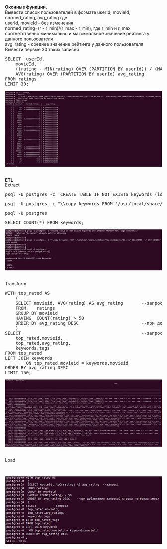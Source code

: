 <p><b>Оконные функции.</b><br>
Вывести список пользователей в формате userId, movieId, normed_rating, avg_rating где <br>
userId, movieId - без изменения<br>
normed_rating=(r - r_min)/(r_max - r_min), где r_min и r_max соответственно минимально и максимальное значение рейтинга у данного пользователя<br>
avg_rating - среднее значение рейтинга у данного пользователя<br>
Вывести первые 30 таких записей<br>
</p>

<pre>
SELECT 	userId, 
	movieId, 
	((rating - MIN(rating) OVER (PARTITION BY userId)) / (MAX(rating) OVER (PARTITION BY userId) - MIN(rating) OVER (PARTITION BY userId)))  AS normed_rating, 
	AVG(rating) OVER (PARTITION BY userId) avg_rating 
FROM ratings 
LIMIT 30;
</pre>
<img src="hw3_1.PNG" alt="">
<br/><br/>

<p><b>ETL</b><br>
Extract<br>
<pre>
psql -U postgres -c 'CREATE TABLE IF NOT EXISTS keywords (id INTEGER PRIMARY KEY, tags VARCHAR);'
</pre>
<pre>
psql -U postgres -c "\\copy keywords FROM '/usr/local/share/netology/raw_data/keywords.csv' DELIMITER ',' CSV HEADER"
</pre>
<pre>
psql -U postgres
</pre>
<pre>
SELECT COUNT(*) FROM keywords;
</pre>
<img src="hw3_2.PNG" alt="">
<br/><br/>

Transform<br>
<pre>
WITH top_rated AS
	(
	SELECT movieid, AVG(rating) AS avg_rating		--запрос1
	FROM	ratings
	GROUP BY movieid
	HAVING	COUNT(rating) > 50
	ORDER BY avg_rating DESC						--при добавлении запроса2 строка потеряла смысл
	)
SELECT 												--запрос2
	top_rated.movieid, 
	top_rated.avg_rating, 
	keywords.tags					
FROM top_rated 
LEFT JOIN keywords
		ON top_rated.movieid = keywords.movieid
ORDER BY avg_rating DESC
LIMIT 150;	</pre>
<img src="hw3_3.PNG" alt="">
<br/><br/>

Load<br>
<pre>

</pre>
<img src="hw3_4.PNG" alt="">
<br/><br/>


